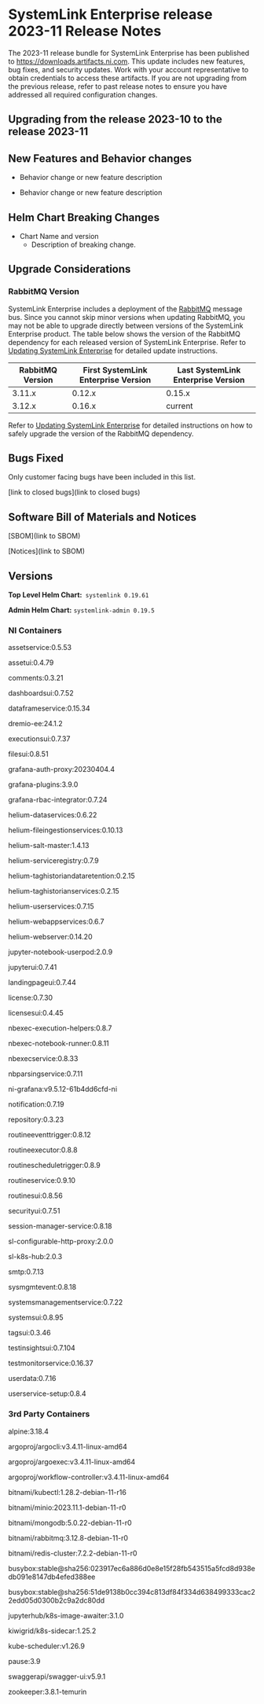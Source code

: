 <!-- This file should be renamed to README.md and placed in the directory for the release. -->

# SystemLink Enterprise release 2023-11 Release Notes

The 2023-11 release bundle for SystemLink Enterprise has been published to <https://downloads.artifacts.ni.com>. This update includes new features, bug fixes, and security updates. Work with your account representative to obtain credentials to access these artifacts. If you are not upgrading from the previous release, refer to past release notes to ensure you have addressed all required configuration changes.

## Upgrading from the release 2023-10 to the release 2023-11

<!-- Optional section to include comments and instructions needed to successfully upgrade from the previous release to the current release. If the only changes needed are already captured in Helm Chart Breaking Changes, this section is not needed. -->

## New Features and Behavior changes

- Behavior change or new feature description

- Behavior change or new feature description

## Helm Chart Breaking Changes

- Chart Name and version
  - Description of breaking change.

## Upgrade Considerations

### RabbitMQ Version

SystemLink Enterprise includes a deployment of the [RabbitMQ](https://www.rabbitmq.com/) message bus. Since you cannot skip minor versions when updating RabbitMQ, you may not be able to upgrade directly between versions of the SystemLink Enterprise product. The table below shows the version of the RabbitMQ dependency for each released version of SystemLink Enterprise. Refer to [Updating SystemLink Enterprise](https://www.ni.com/docs/en-US/bundle/systemlink-enterprise/page/updating-systemlink-enterprise.html) for detailed update instructions.

| RabbitMQ Version | First SystemLink Enterprise Version | Last SystemLink Enterprise Version |
| ---------------- | ----------------------------------- | ---------------------------------- |
| 3.11.x           | 0.12.x                              | 0.15.x                             |
| 3.12.x           | 0.16.x                              | current                            |

Refer to [Updating SystemLink Enterprise](https://www.ni.com/docs/en-US/bundle/systemlink-enterprise/page/updating-systemlink-enterprise.html) for detailed instructions on how to safely upgrade the version of the RabbitMQ dependency.

## Bugs Fixed

<!-- This section should link to the excel document that list customer facing bugs, fixed in the current release. The URL for the release (tag) should be used. -->

Only customer facing bugs have been included in this list.

[link to closed bugs](link to closed bugs)

## Software Bill of Materials and Notices

<!-- This section should link to the directories containing notices and SBOM. The URL for the release (tag) should be used. -->

[SBOM](link to SBOM)

[Notices](link to SBOM)

## Versions

**Top Level Helm Chart:** `systemlink 0.19.61`

**Admin Helm Chart:** `systemlink-admin 0.19.5`

### NI Containers

assetservice:0.5.53

assetui:0.4.79

comments:0.3.21

dashboardsui:0.7.52

dataframeservice:0.15.34

dremio-ee:24.1.2

executionsui:0.7.37

filesui:0.8.51

grafana-auth-proxy:20230404.4

grafana-plugins:3.9.0

grafana-rbac-integrator:0.7.24

helium-dataservices:0.6.22

helium-fileingestionservices:0.10.13

helium-salt-master:1.4.13

helium-serviceregistry:0.7.9

helium-taghistoriandataretention:0.2.15

helium-taghistorianservices:0.2.15

helium-userservices:0.7.15

helium-webappservices:0.6.7

helium-webserver:0.14.20

jupyter-notebook-userpod:2.0.9

jupyterui:0.7.41

landingpageui:0.7.44

license:0.7.30

licensesui:0.4.45

nbexec-execution-helpers:0.8.7

nbexec-notebook-runner:0.8.11

nbexecservice:0.8.33

nbparsingservice:0.7.11

ni-grafana:v9.5.12-61b4dd6cfd-ni

notification:0.7.19

repository:0.3.23

routineeventtrigger:0.8.12

routineexecutor:0.8.8

routinescheduletrigger:0.8.9

routineservice:0.9.10

routinesui:0.8.56

securityui:0.7.51

session-manager-service:0.8.18

sl-configurable-http-proxy:2.0.0

sl-k8s-hub:2.0.3

smtp:0.7.13

sysmgmtevent:0.8.18

systemsmanagementservice:0.7.22

systemsui:0.8.95

tagsui:0.3.46

testinsightsui:0.7.104

testmonitorservice:0.16.37

userdata:0.7.16

userservice-setup:0.8.4

### 3rd Party Containers

alpine:3.18.4

argoproj/argocli:v3.4.11-linux-amd64

argoproj/argoexec:v3.4.11-linux-amd64

argoproj/workflow-controller:v3.4.11-linux-amd64

bitnami/kubectl:1.28.2-debian-11-r16

bitnami/minio:2023.11.1-debian-11-r0

bitnami/mongodb:5.0.22-debian-11-r0

bitnami/rabbitmq:3.12.8-debian-11-r0

bitnami/redis-cluster:7.2.2-debian-11-r0

busybox:stable@sha256:023917ec6a886d0e8e15f28fb543515a5fcd8d938edb091e8147db4efed388ee

busybox:stable@sha256:51de9138b0cc394c813df84f334d638499333cac22edd05d0300b2c9a2dc80dd

jupyterhub/k8s-image-awaiter:3.1.0

kiwigrid/k8s-sidecar:1.25.2

kube-scheduler:v1.26.9

pause:3.9

swaggerapi/swagger-ui:v5.9.1

zookeeper:3.8.1-temurin
